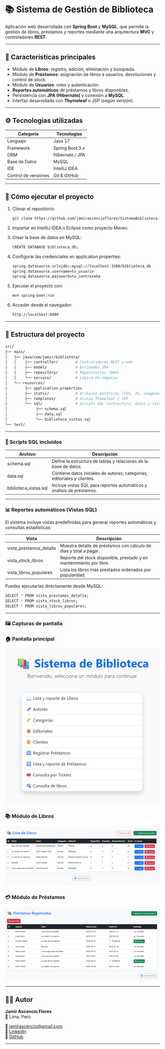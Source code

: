 # 📚 Sistema de Gestión de Biblioteca

Aplicación web desarrollada con **Spring Boot** y **MySQL**, que permite la gestión de libros, préstamos y reportes mediante una arquitectura **MVC** y controladores **REST**.

---

## 🧩 Características principales
- Módulo de **Libros**: registro, edición, eliminación y búsqueda.
- Módulo de **Préstamos**: asignación de libros a usuarios, devoluciones y control de stock.
- Módulo de **Usuarios**: roles y autenticación.
- **Reportes automáticos** de préstamos y libros disponibles.
- Persistencia con **JPA (Hibernate)** y conexión a **MySQL**.
- Interfaz desarrollada con **Thymeleaf** o JSP (según versión).

---

## ⚙️ Tecnologías utilizadas
| Categoría | Tecnologías |
|------------|--------------|
| Lenguaje | Java 17 |
| Framework | Spring Boot 3.x |
| ORM | Hibernate / JPA |
| Base de Datos | MySQL |
| IDE | IntelliJ IDEA |
| Control de versiones | Git & GitHub |

---

## 🚀 Cómo ejecutar el proyecto
1. Clonar el repositorio:
   ```bash
   git clone https://github.com/jamirascencioflores/SistemaBiblioteca.git
   
2. Importar en IntelliJ IDEA o Eclipse como proyecto Maven.

3. Crear la base de datos en MySQL:
   ```bash
   CREATE DATABASE biblioteca_db;

4. Configurar las credenciales en application.properties:
   ```bash
   spring.datasource.url=jdbc:mysql://localhost:3306/biblioteca_db
   spring.datasource.username=tu_usuario
   spring.datasource.password=tu_contraseña

5. Ejecutar el proyecto con:
   ```bash
   mvn spring-boot:run
   
6. Acceder desde el navegador:
   ```bash
   http://localhost:8080

---
## 🧠 Estructura del proyecto
```bash
src/
├── main/
│   ├── java/com/jamir/biblioteca/
│   │    ├── controller/        # Controladores REST y web
│   │    ├── model/             # Entidades JPA
│   │    ├── repository/        # Repositorios (DAO)
│   │    └── service/           # Lógica de negocio
│   └── resources/
│        ├── application.properties
│        ├── static/            # Archivos estáticos (CSS, JS, imágenes)
│        ├── templates/         # Vistas Thymeleaf / JSP
│        └── sql/               # Scripts SQL (estructura, datos y vistas)
│             ├── schema.sql
│             ├── data.sql
│             └── biblioteca_vistas.sql
└── test/

```
---
### 📁 Scripts SQL incluidos
| Archivo                   | Descripción     |
|---------------------------|-----------------|
| schema.sql                | Define la estructura de tablas y relaciones de la base de datos.       |
| data.sql                  | Contiene datos iniciales de autores, categorías, editoriales y clientes.|
| biblioteca_vistas.sql     | Incluye vistas SQL para reportes automáticos y análisis de préstamos. |

---
### 📊 Reportes automáticos (Vistas SQL)
El sistema incluye vistas predefinidas para generar reportes automáticos y consultas estadísticas:

| Vista                 | Descripción                                                      |
|-----------------------|------------------------------------------------------------------|
| vista_prestamos_detalle            | Muestra detalle de préstamos con cálculo de días y total a pagar. |
| vista_stock_libros            | Reporte del stock disponible, prestado y en mantenimiento por libro.                                                             |
| vista_libros_populares | Lista los libros más prestados ordenados por popularidad.        |

Puedes ejecutarlas directamente desde MySQL:

```bash
SELECT * FROM vista_prestamos_detalle;
SELECT * FROM vista_stock_libros;
SELECT * FROM vista_libros_populares;
```

---

### 🖼️ Capturas de pantalla

### 🏠 Pantalla principal
![Inicio del sistema](screenshots/inicio.png)

### 📚 Módulo de Libros
![Lista de libros](screenshots/lista_libros.png)

### 💳 Módulo de Préstamos
![Registro de préstamos](screenshots/prestamos.png)

---
## 👨‍💻 Autor

**Jamir Ascencio Flores**  
📍 Lima, Perú

📧 [jamirascencio@gmail.com](mailto:jamirascencio@gmail.com)  
💼 [LinkedIn](https://www.linkedin.com/in/jamir-ascencio)  
🐙 [GitHub](https://github.com/jamirascencioflores)

---
